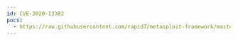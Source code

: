 ```yaml
---
id: CVE-2020-13382
pocs:
  - https://raw.githubusercontent.com/rapid7/metasploit-framework/master/modules/exploits/unix/webapp/opensis_chain_exec.rb
---
```

